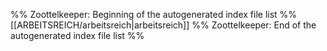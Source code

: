 %% Zoottelkeeper: Beginning of the autogenerated index file list %%
[[ARBEITSREICH/arbeitsreich|arbeitsreich]]
%% Zoottelkeeper: End of the autogenerated index file list %%
